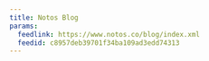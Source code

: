 ```yaml
---
title: Notos Blog
params:
  feedlink: https://www.notos.co/blog/index.xml
  feedid: c8957deb39701f34ba109ad3edd74313
---
```

